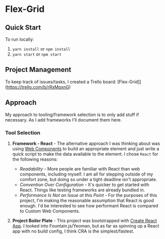 # Flex-Grid

## Quick Start

To run locally:
1. `yarn install` or `npm install`
1. `yarn start` or `npm start`

## Project Management

To keep track of issues/tasks, I created a Trello board: [Flex-Grid]](https://trello.com/b/rRxMpxnG)

## Approach

My approach to tooling/framework selection is to only add stuff if necessary. As I add frameworks I'll document them here.

### Tool Selection

1. **Framework - React** - The alternative approach I was thinking about was using [Web Components](https://developer.mozilla.org/en-US/docs/Web/Web_Components) to build an appropriate element and just write a quick script to make the data available to the element. I chose `React` for the following reasons:
    - *Readability* - More people are familiar with React than web components, including myself. I am all for stepping outside of my comfort zone, but doing so under a tight deadline isn't appropriate.
    - *Convention Over Configuration* - It's quicker to get started with React. Things like testing frameworks are already bundled in.
    - *Performance Is Not an Issue at this Point* - For the purposes of this project, I'm making the reasonable assumption that React is good enough. I'd be interested to see how performant React is compared to Custom Web Components.

1. **Project Boiler Plate** - This project was bootstrapped with [Create React App](https://github.com/facebookincubator/create-react-app). I looked into Fountain.js/Yeoman, but as far as spinning up a React app with no build config, I think CRA is the simplest/fastest.
